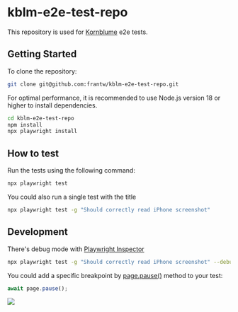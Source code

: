 
# kblm-e2e-test-repo

This repository is used for [Kornblume](https://windbow27.github.io/Kornblume/) e2e tests.

## Getting Started

To clone the repository:
```bash
git clone git@github.com:frantw/kblm-e2e-test-repo.git
```

For optimal performance, it is recommended to use Node.js version 18 or higher to install dependencies.
```bash
cd kblm-e2e-test-repo
npm install
npx playwright install
```
## How to test

Run the tests using the following command:
```bash
npx playwright test
```

You could also run a single test with the title
```bash
npx playwright test -g "Should correctly read iPhone screenshot"
```

## Development

There's debug mode with [Playwright Inspector](https://playwright.dev/docs/debug)
```bash
npx playwright test -g "Should correctly read iPhone screenshot" --debug
```

You could add a specific breakpoint by [page.pause()](https://playwright.dev/docs/api/class-page#page-pause) method to your test:
```js
await page.pause();
```
![](https://user-images.githubusercontent.com/13063165/219473050-122be4c2-31d0-4cbd-aa8b-8588e8b781a6.png)